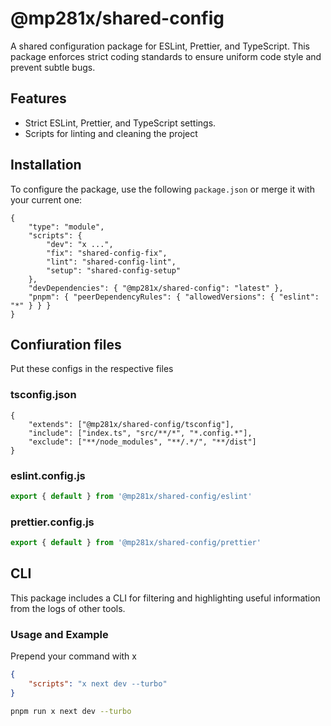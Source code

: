 # @mp281x/shared-config

A shared configuration package for ESLint, Prettier, and TypeScript.
This package enforces strict coding standards to ensure uniform code style and prevent subtle bugs.

## Features

- Strict ESLint, Prettier, and TypeScript settings.
- Scripts for linting and cleaning the project

## Installation

To configure the package, use the following `package.json` or merge it with your current one:

```jsonc
{
	"type": "module",
	"scripts": {
		"dev": "x ...",
		"fix": "shared-config-fix",
		"lint": "shared-config-lint",
		"setup": "shared-config-setup"
	},
	"devDependencies": { "@mp281x/shared-config": "latest" },
	"pnpm": { "peerDependencyRules": { "allowedVersions": { "eslint": "*" } } }
}
```

## Confiuration files

Put these configs in the respective files

### tsconfig.json

```jsonc
{
	"extends": ["@mp281x/shared-config/tsconfig"],
	"include": ["index.ts", "src/**/*", "*.config.*"],
	"exclude": ["**/node_modules", "**/.*/", "**/dist"]
}
```

### eslint.config.js

```js
export { default } from '@mp281x/shared-config/eslint'
```

### prettier.config.js

```js
export { default } from '@mp281x/shared-config/prettier'
```

## CLI

This package includes a CLI for filtering and highlighting useful information from the logs of other tools.

### Usage and Example

Prepend your command with x

```json
{
	"scripts": "x next dev --turbo"
}
```

```sh
pnpm run x next dev --turbo
```
